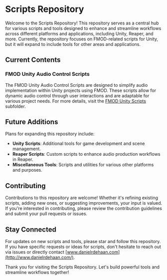 # Scripts Repository

Welcome to the Scripts Repository! This repository serves as a central hub for various scripts and tools designed to enhance and streamline workflows across different platforms and applications, including Unity, Reaper, and more. Currently, the repository focuses on FMOD-related scripts for Unity, but it will expand to include tools for other areas and applications.

## Current Contents

### FMOD Unity Audio Control Scripts

The FMOD Unity Audio Control Scripts are designed to simplify audio implementation within Unity projects using FMOD. These scripts allow for dynamic audio control through user interactions and are adaptable for various project needs. For more details, visit the [FMOD Unity Scripts](./FMOD%20Unity%20Audio%20Control%20Scripts) subfolder.

## Future Additions

Plans for expanding this repository include:
-  **Unity Scripts**: Additional tools for game development and scene management.
-  **Reaper Scripts**: Custom scripts to enhance audio production workflows in Reaper.
-  **Miscellaneous Tools**: Scripts and utilities for various other platforms and purposes.

## Contributing

Contributions to this repository are welcome! Whether it's refining existing scripts, adding new ones, or suggesting improvements, your input is valued. If you're interested in contributing, please review the contribution guidelines and submit your pull requests or issues.

## Stay Connected

For updates on new scripts and tools, please star and follow this repository. If you have specific requests or ideas for scripts, don't hesitate to reach out via issues or directly contact [www.danielrdehaan.com](http://www.danielrdehaan.com/).

Thank you for visiting the Scripts Repository. Let's build powerful tools and streamline workflows together!
